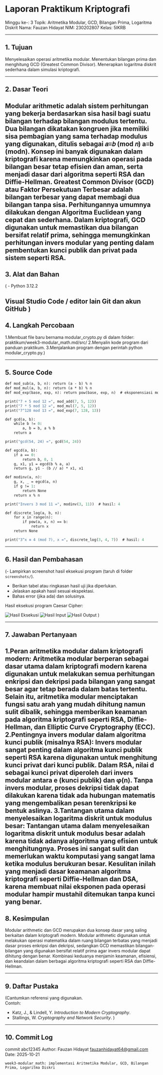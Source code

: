 # Laporan Praktikum Kriptografi
Minggu ke-: 3
Topik: Aritmetika Modular, GCD, Bilangan Prima, Logaritma Diskrit
Nama: Fauzan Hidayat
NIM: 230202807 
Kelas: 5IKRB

---

## 1. Tujuan
Menyelesaikan operasi aritmetika modular.
Menentukan bilangan prima dan menghitung GCD (Greatest Common Divisor).
Menerapkan logaritma diskrit sederhana dalam simulasi kriptografi.


---

## 2. Dasar Teori
Modular arithmetic adalah sistem perhitungan yang bekerja berdasarkan sisa hasil bagi suatu bilangan terhadap bilangan modulus tertentu. Dua bilangan dikatakan kongruen jika memiliki sisa pembagian yang sama terhadap modulus yang digunakan, ditulis sebagai 𝑎≡𝑏 (mod 𝑛) a≡b (modn). Konsep ini banyak digunakan dalam kriptografi karena memungkinkan operasi pada bilangan besar tetap efisien dan aman, serta menjadi dasar dari algoritma seperti RSA dan Diffie-Hellman. Greatest Common Divisor (GCD) atau Faktor Persekutuan Terbesar adalah bilangan terbesar yang dapat membagi dua bilangan tanpa sisa. Perhitungannya umumnya dilakukan dengan Algoritma Euclidean yang cepat dan sederhana. Dalam kriptografi, GCD digunakan untuk memastikan dua bilangan bersifat relatif prima, sehingga memungkinkan perhitungan invers modular yang penting dalam pembentukan kunci publik dan privat pada sistem seperti RSA.
---

## 3. Alat dan Bahan
( - Python 3.12.2

Visual Studio Code / editor lain
Git dan akun GitHub
)
---

## 4. Langkah Percobaan
1.Membuat file baru bernama modular_crypto.py di dalam folder: praktikum/week3-modular_math.md/src/
2.Menyalin kode program dari panduan praktikum.
3.Menjalankan program dengan perintah python modular_crypto.py.)


---

## 5. Source Code

```def mod_add(a, b, n): return (a + b) % n
def mod_sub(a, b, n): return (a - b) % n
def mod_mul(a, b, n): return (a * b) % n
def mod_exp(base, exp, n): return pow(base, exp, n)  # eksponensiasi modular

print("7 + 5 mod 12 =", mod_add(7, 5, 12))
print("7 * 5 mod 12 =", mod_mul(7, 5, 12))
print("7^128 mod 13 =", mod_exp(7, 128, 13))

def gcd(a, b):
    while b != 0:
        a, b = b, a % b
    return a

print("gcd(54, 24) =", gcd(54, 24))

def egcd(a, b):
    if a == 0:
        return b, 0, 1
    g, x1, y1 = egcd(b % a, a)
    return g, y1 - (b // a) * x1, x1

def modinv(a, n):
    g, x, _ = egcd(a, n)
    if g != 1:
        return None
    return x % n

print("Invers 3 mod 11 =", modinv(3, 11))  # hasil: 4

def discrete_log(a, b, n):
    for x in range(n):
        if pow(a, x, n) == b:
            return x
    return None

print("3^x ≡ 4 (mod 7), x =", discrete_log(3, 4, 7))  # hasil: 4
```

---

## 6. Hasil dan Pembahasan
(- Lampirkan screenshot hasil eksekusi program (taruh di folder `screenshots/`).  
- Berikan tabel atau ringkasan hasil uji jika diperlukan.  
- Jelaskan apakah hasil sesuai ekspektasi.  
- Bahas error (jika ada) dan solusinya. 

Hasil eksekusi program Caesar Cipher:

![Hasil Eksekusi](screenshot/output.png)
![Hasil Input](screenshot/input.png)
![Hasil Output](screenshot/output.png)
)

---

## 7. Jawaban Pertanyaan
1.Peran aritmetika modular dalam kriptografi modern: Aritmetika modular berperan sebagai dasar utama dalam kriptografi modern karena digunakan untuk melakukan semua perhitungan enkripsi dan dekripsi pada bilangan yang sangat besar agar tetap berada dalam batas tertentu. Selain itu, aritmetika modular menciptakan fungsi satu arah yang mudah dihitung namun sulit dibalik, sehingga memberikan keamanan pada algoritma kriptografi seperti RSA, Diffie-Hellman, dan Elliptic Curve Cryptography (ECC).
2.Pentingnya invers modular dalam algoritma kunci publik (misalnya RSA): Invers modular sangat penting dalam algoritma kunci publik seperti RSA karena digunakan untuk menghitung kunci privat dari kunci publik. Dalam RSA, nilai d sebagai kunci privat diperoleh dari invers modular antara e (kunci publik) dan φ(n). Tanpa invers modular, proses dekripsi tidak dapat dilakukan karena tidak ada hubungan matematis yang mengembalikan pesan terenkripsi ke bentuk aslinya.
3.Tantangan utama dalam menyelesaikan logaritma diskrit untuk modulus besar: Tantangan utama dalam menyelesaikan logaritma diskrit untuk modulus besar adalah karena tidak adanya algoritma yang efisien untuk menghitungnya. Proses ini sangat sulit dan memerlukan waktu komputasi yang sangat lama ketika modulus berukuran besar. Kesulitan inilah yang menjadi dasar keamanan algoritma kriptografi seperti Diffie-Hellman dan DSA, karena membuat nilai eksponen pada operasi modular hampir mustahil ditemukan tanpa kunci yang benar.
---

## 8. Kesimpulan
Modular arithmetic dan GCD merupakan dua konsep dasar yang saling berkaitan dalam kriptografi modern. Modular arithmetic digunakan untuk melakukan operasi matematika dalam ruang bilangan terbatas yang menjadi dasar proses enkripsi dan dekripsi, sedangkan GCD memastikan bilangan-bilangan yang digunakan bersifat relatif prima agar invers modular dapat dihitung dengan benar. Kombinasi keduanya menjamin keamanan, efisiensi, dan keandalan dalam berbagai algoritma kriptografi seperti RSA dan Diffie-Hellman.


---

## 9. Daftar Pustaka
(Cantumkan referensi yang digunakan.  
Contoh:  
- Katz, J., & Lindell, Y. *Introduction to Modern Cryptography*.  
- Stallings, W. *Cryptography and Network Security*.  )

---

## 10. Commit Log
commit abc12345
Author: Fauzan Hidayat <fauzanhidayat64@gmail.com>
Date:   2025-10-21

    week3-modular_math: implementasi Aritmetika Modular, GCD, Bilangan Prima, Logaritma Diskri



